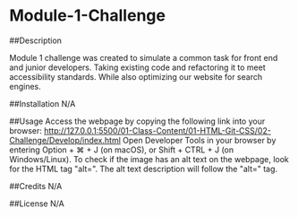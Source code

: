 # Module-1-Challenge

##Description

Module 1 challenge was created to simulate a common task for front end and junior developers. Taking existing code and refactoring it to meet accessibility standards. While also optimizing our website for search engines. 

##Installation
N/A

##Usage
Access the webpage by copying the following link into your browser: http://127.0.0.1:5500/01-Class-Content/01-HTML-Git-CSS/02-Challenge/Develop/index.html 
Open Developer Tools in your browser by entering Option + ⌘ + J (on macOS), or Shift + CTRL + J (on Windows/Linux). To check if the image has an alt text on the webpage, look for the HTML tag "alt=". The alt text description will follow the "alt=" tag. 

##Credits
N/A

##License
N/A
